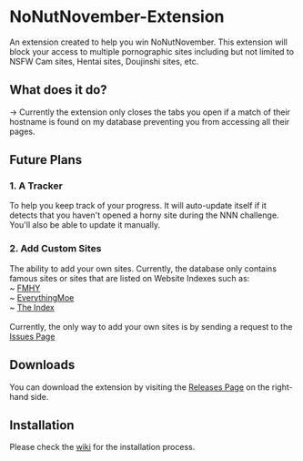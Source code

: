 # NoNutNovember-Extension

An extension created to help you win NoNutNovember. This extension will block your access to multiple pornographic sites including but not limited to NSFW Cam sites, Hentai sites, Doujinshi sites, etc.

## What does it do?
-> Currently the extension only closes the tabs you open if a match of their hostname is found on my database preventing you from accessing all their pages.

## Future Plans
  ### 1. A Tracker
  To help you keep track of your progress. It will auto-update itself if it detects that you haven't opened a horny site during the NNN challenge. You'll also be able to           update it manually. 

  ### 2. Add Custom Sites
  The ability to add your own sites. Currently, the database only contains famous sites or sites that are listed on Website Indexes such as:
  <br>
    ~ [FMHY](https://fmhy.pages.dev/nsfwpiracy/)
    <br>
    ~ [EverythingMoe](https://everythingmoe.com/)
    <br>
    ~ [The Index](https://theindex.moe/)
    <br>
    <br>
    Currently, the only way to add your own sites is by sending a request to the [Issues Page](https://github.com/AeolusDev/NoNutNovember-Extension/issues?q=is%3Aissue+is%3Aopen+sort%3Aupdated-desc)

## Downloads
You can download the extension by visiting the [Releases Page](https://github.com/AeolusDev/NoNutNovember-Extension/releases) on the right-hand side.

## Installation
Please check the [wiki](https://github.com/AeolusDev/NoNutNovember-Extension/wiki) for the installation process.

